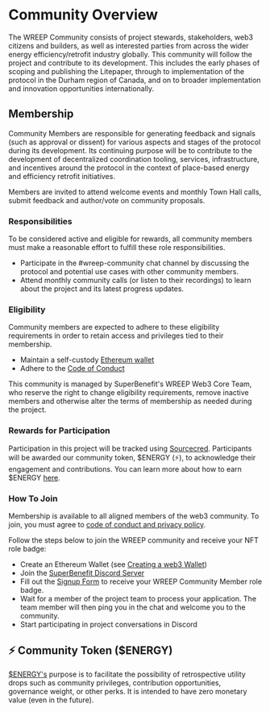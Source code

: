 # Community Overview

The WREEP Community consists of project stewards, stakeholders, web3 citizens and builders, as well as interested parties from across the wider energy efficiency/retrofit industry globally. This community will follow the project and contribute to its development. This includes the early phases of scoping and publishing the Litepaper, through to implementation of the protocol in the Durham region of Canada, and on to broader implementation and innovation opportunities internationally. &#x20;

## Membership

Community Members are responsible for generating feedback and signals (such as approval or dissent) for various aspects and stages of the protocol during its development. Its continuing purpose will be to contribute to the development of decentralized coordination tooling, services, infrastructure, and incentives around the protocol in the context of place-based energy and efficiency retrofit initiatives.

Members are invited to attend welcome events and monthly Town Hall calls, submit feedback and author/vote on community proposals.

### Responsibilities

To be considered active and eligible for rewards, all community members must make a reasonable effort to fulfill these role responsibilities.

* Participate in the #wreep-community chat channel by discussing the protocol and potential use cases with other community members.
* Attend monthly community calls (or listen to their recordings) to learn about the project and its latest progress updates.

### Eligibility

Community members are expected to adhere to these eligibility requirements in order to retain access and privileges tied to their membership.

* Maintain a self-custody [Ethereum wallet](guides/wallets.md)
* Adhere to the [Code of Conduct](../CODE\_OF\_CONDUCT.md)

This community is managed by SuperBenefit's WREEP Web3 Core Team, who reserve the right to change eligibility requirements, remove inactive members and otherwise alter the terms of membership as needed during the project.

### Rewards for Participation

Participation in this project will be tracked using [Sourcecred](https://github.com/superbenefit/sourcecred). Participants will be awarded our community token, $ENERGY (⚡), to acknowledge their engagement and contributions. You can learn more about how to earn $ENERGY [here](guides/understanding-the-usdenergy-token.md).

### How To Join

Membership is available to all aligned members of the web3 community. To join, you must agree to [code of conduct and privacy policy](../code\_of\_conduct.md).

Follow the steps below to join the WREEP community and receive your NFT role badge:

* Create an Ethereum Wallet (see [Creating a web3 Wallet](guides/wallets.md))
* Join the [SuperBenefit Discord Server](https://discord.gg/6mDepqjgh2)
* Fill out the [Signup Form](https://wreep.deform.cc/community-signup) to receive your WREEP Community Member role badge.
* Wait for a member of the project team to process your application. The team member will then ping you in the chat and welcome you to the community.
* Start participating in project conversations in Discord



## ⚡ Community Token ($ENERGY)

[$ENERGY's](guides/understanding-the-usdenergy-token.md) purpose is to facilitate the possibility of retrospective utility drops such as community privileges, contribution opportunities, governance weight, or other perks. It is intended to have zero monetary value (even in the future).
